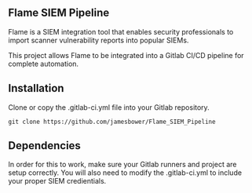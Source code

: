 ## Flame SIEM Pipeline

Flame is a SIEM integration tool that enables security professionals to import scanner vulnerability reports into popular SIEMs. 

This project allows Flame to be integrated into a Gitlab CI/CD pipeline for complete automation.


## Installation

Clone or copy the .gitlab-ci.yml file into your Gitlab repository.

```
git clone https://github.com/jamesbower/Flame_SIEM_Pipeline
```

## Dependencies

In order for this to work, make sure your Gitlab runners and project are setup correctly. You will also need to modify the .gitlab-ci.yml to include your proper SIEM credientials.
